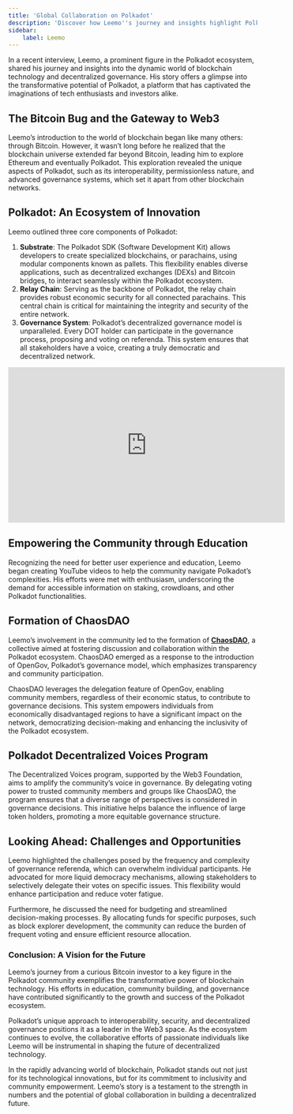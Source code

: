```yaml
---
title: 'Global Collaboration on Polkadot'
description: 'Discover how Leemo''s journey and insights highlight Polkadot''s innovative governance, community empowerment, and decentralized technology advancements.'
sidebar:
    label: Leemo
---
```

In a recent interview, Leemo, a prominent figure in the Polkadot ecosystem, shared his journey and insights into the dynamic world of blockchain technology and decentralized governance. His story offers a glimpse into the transformative potential of Polkadot, a platform that has captivated the imaginations of tech enthusiasts and investors alike.

The Bitcoin Bug and the Gateway to Web3
---------------------------------------

Leemo’s introduction to the world of blockchain began like many others: through Bitcoin. However, it wasn’t long before he realized that the blockchain universe extended far beyond Bitcoin, leading him to explore Ethereum and eventually Polkadot. This exploration revealed the unique aspects of Polkadot, such as its interoperability, permissionless nature, and advanced governance systems, which set it apart from other blockchain networks.

Polkadot: An Ecosystem of Innovation
------------------------------------

Leemo outlined three core components of Polkadot:

1. **Substrate**: The Polkadot SDK (Software Development Kit) allows developers to create specialized blockchains, or parachains, using modular components known as pallets. This flexibility enables diverse applications, such as decentralized exchanges (DEXs) and Bitcoin bridges, to interact seamlessly within the Polkadot ecosystem.
2. **Relay Chain**: Serving as the backbone of Polkadot, the relay chain provides robust economic security for all connected parachains. This central chain is critical for maintaining the integrity and security of the entire network.
3. **Governance System**: Polkadot’s decentralized governance model is unparalleled. Every DOT holder can participate in the governance process, proposing and voting on referenda. This system ensures that all stakeholders have a voice, creating a truly democratic and decentralized network.

<iframe allow="accelerometer; autoplay; clipboard-write; encrypted-media; gyroscope; picture-in-picture; web-share" allowfullscreen="" frameborder="0" height="315" referrerpolicy="strict-origin-when-cross-origin" src="https://www.youtube.com/embed/td8x2NGlRxc?si=W-3jQoIzHsEQ-cEq" title="YouTube video player" width="560"></iframe>

Empowering the Community through Education
------------------------------------------

Recognizing the need for better user experience and education, Leemo began creating YouTube videos to help the community navigate Polkadot’s complexities. His efforts were met with enthusiasm, underscoring the demand for accessible information on staking, crowdloans, and other Polkadot functionalities.

Formation of ChaosDAO
---------------------

Leemo’s involvement in the community led to the formation of [**ChaosDAO**](https://dablock.com/ecosystem/chaosdao/), a collective aimed at fostering discussion and collaboration within the Polkadot ecosystem. ChaosDAO emerged as a response to the introduction of OpenGov, Polkadot’s governance model, which emphasizes transparency and community participation.

ChaosDAO leverages the delegation feature of OpenGov, enabling community members, regardless of their economic status, to contribute to governance decisions. This system empowers individuals from economically disadvantaged regions to have a significant impact on the network, democratizing decision-making and enhancing the inclusivity of the Polkadot ecosystem.

Polkadot Decentralized Voices Program
-------------------------------------

The Decentralized Voices program, supported by the Web3 Foundation, aims to amplify the community’s voice in governance. By delegating voting power to trusted community members and groups like ChaosDAO, the program ensures that a diverse range of perspectives is considered in governance decisions. This initiative helps balance the influence of large token holders, promoting a more equitable governance structure.

Looking Ahead: Challenges and Opportunities
-------------------------------------------

Leemo highlighted the challenges posed by the frequency and complexity of governance referenda, which can overwhelm individual participants. He advocated for more liquid democracy mechanisms, allowing stakeholders to selectively delegate their votes on specific issues. This flexibility would enhance participation and reduce voter fatigue.

Furthermore, he discussed the need for budgeting and streamlined decision-making processes. By allocating funds for specific purposes, such as block explorer development, the community can reduce the burden of frequent voting and ensure efficient resource allocation.

### Conclusion: A Vision for the Future

Leemo’s journey from a curious Bitcoin investor to a key figure in the Polkadot community exemplifies the transformative power of blockchain technology. His efforts in education, community building, and governance have contributed significantly to the growth and success of the Polkadot ecosystem.

Polkadot’s unique approach to interoperability, security, and decentralized governance positions it as a leader in the Web3 space. As the ecosystem continues to evolve, the collaborative efforts of passionate individuals like Leemo will be instrumental in shaping the future of decentralized technology.

In the rapidly advancing world of blockchain, Polkadot stands out not just for its technological innovations, but for its commitment to inclusivity and community empowerment. Leemo’s story is a testament to the strength in numbers and the potential of global collaboration in building a decentralized future.